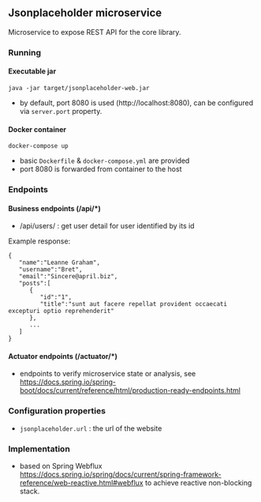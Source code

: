 ## Jsonplaceholder microservice

Microservice to expose REST API for the core library.

### Running

#### Executable jar
`java -jar target/jsonplaceholder-web.jar`
* by default, port 8080 is used (http://localhost:8080), can be configured via `server.port` property.

#### Docker container
`docker-compose up`
* basic `Dockerfile` & `docker-compose.yml` are provided
* port 8080 is forwarded from container to the host

### Endpoints

#### Business endpoints (/api/*)
* /api/users/<id> : get user detail for user identified by its id

Example response:
```
{
   "name":"Leanne Graham",
   "username":"Bret",
   "email":"Sincere@april.biz",
   "posts":[
      {
         "id":"1",
         "title":"sunt aut facere repellat provident occaecati excepturi optio reprehenderit"
      },
      ...
   ]
}
```
#### Actuator endpoints (/actuator/*)

* endpoints to verify microservice state or analysis, see https://docs.spring.io/spring-boot/docs/current/reference/html/production-ready-endpoints.html

### Configuration properties
* `jsonplaceholder.url` : the url of the website

### Implementation
* based on Spring Webflux https://docs.spring.io/spring/docs/current/spring-framework-reference/web-reactive.html#webflux
to achieve reactive non-blocking stack.
